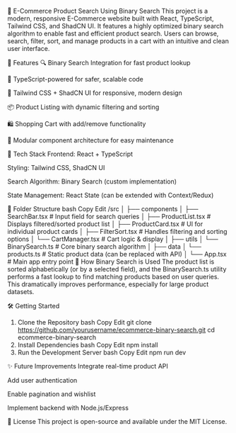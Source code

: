 🛒 E-Commerce Product Search Using Binary Search
This project is a modern, responsive E-Commerce website built with React, TypeScript, Tailwind CSS, and ShadCN UI. It features a highly optimized binary search algorithm to enable fast and efficient product search. Users can browse, search, filter, sort, and manage products in a cart with an intuitive and clean user interface.

🚀 Features
🔍 Binary Search Integration for fast product lookup

🧠 TypeScript-powered for safer, scalable code

💅 Tailwind CSS + ShadCN UI for responsive, modern design

📦 Product Listing with dynamic filtering and sorting

🛍️ Shopping Cart with add/remove functionality

🧩 Modular component architecture for easy maintenance

🧱 Tech Stack
Frontend: React + TypeScript

Styling: Tailwind CSS, ShadCN UI

Search Algorithm: Binary Search (custom implementation)

State Management: React State (can be extended with Context/Redux)

📁 Folder Structure
bash
Copy
Edit
/src
│
├── components
│   ├── SearchBar.tsx         # Input field for search queries
│   ├── ProductList.tsx       # Displays filtered/sorted product list
│   ├── ProductCard.tsx       # UI for individual product cards
│   ├── FilterSort.tsx        # Handles filtering and sorting options
│   └── CartManager.tsx       # Cart logic & display
│
├── utils
│   └── BinarySearch.ts       # Core binary search algorithm
│
├── data
│   └── products.ts           # Static product data (can be replaced with API)
│
└── App.tsx                   # Main app entry point
🧠 How Binary Search is Used
The product list is sorted alphabetically (or by a selected field), and the BinarySearch.ts utility performs a fast lookup to find matching products based on user queries. This dramatically improves performance, especially for large product datasets.

🛠️ Getting Started
1. Clone the Repository
bash
Copy
Edit
git clone https://github.com/yourusername/ecommerce-binary-search.git
cd ecommerce-binary-search
2. Install Dependencies
bash
Copy
Edit
npm install
3. Run the Development Server
bash
Copy
Edit
npm run dev


✨ Future Improvements
Integrate real-time product API

Add user authentication

Enable pagination and wishlist

Implement backend with Node.js/Express

📄 License
This project is open-source and available under the MIT License.

